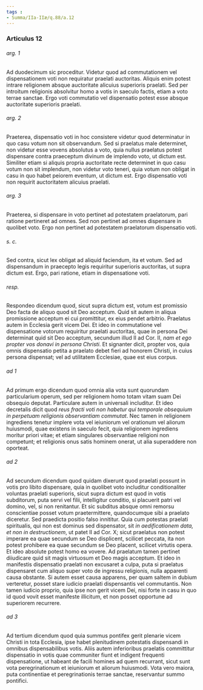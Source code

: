 ```yaml
---
tags : 
- Summa/IIa-IIæ/q.88/a.12
---
```


### Articulus 12

###### arg. 1
Ad duodecimum sic proceditur. Videtur quod ad commutationem vel dispensationem voti non requiratur praelati auctoritas. Aliquis enim potest intrare religionem absque auctoritate alicuius superioris praelati. Sed per introitum religionis absolvitur homo a votis in saeculo factis, etiam a voto terrae sanctae. Ergo voti commutatio vel dispensatio potest esse absque auctoritate superioris praelati.

###### arg. 2
Praeterea, dispensatio voti in hoc consistere videtur quod determinatur in quo casu votum non sit observandum. Sed si praelatus male determinet, non videtur esse vovens absolutus a voto, quia nullus praelatus potest dispensare contra praeceptum divinum de implendo voto, ut dictum est. Similiter etiam si aliquis propria auctoritate recte determinet in quo casu votum non sit implendum, non videtur voto teneri, quia votum non obligat in casu in quo habet peiorem eventum, ut dictum est. Ergo dispensatio voti non requirit auctoritatem alicuius praelati.

###### arg. 3
Praeterea, si dispensare in voto pertinet ad potestatem praelatorum, pari ratione pertineret ad omnes. Sed non pertinet ad omnes dispensare in quolibet voto. Ergo non pertinet ad potestatem praelatorum dispensatio voti.

###### s. c.
Sed contra, sicut lex obligat ad aliquid faciendum, ita et votum. Sed ad dispensandum in praecepto legis requiritur superioris auctoritas, ut supra dictum est. Ergo, pari ratione, etiam in dispensatione voti.

###### resp.
Respondeo dicendum quod, sicut supra dictum est, votum est promissio Deo facta de aliquo quod sit Deo acceptum. Quid sit autem in aliqua promissione acceptum ei cui promittitur, ex eius pendet arbitrio. Praelatus autem in Ecclesia gerit vicem Dei. Et ideo in commutatione vel dispensatione votorum requiritur praelati auctoritas, quae in persona Dei determinat quid sit Deo acceptum, secundum illud II ad Cor. II, *nam et ego propter vos donavi in persona Christi*. Et signanter dicit, propter vos, quia omnis dispensatio petita a praelato debet fieri ad honorem Christi, in cuius persona dispensat; vel ad utilitatem Ecclesiae, quae est eius corpus.

###### ad 1
Ad primum ergo dicendum quod omnia alia vota sunt quorundam particularium operum, sed per religionem homo totam vitam suam Dei obsequio deputat. Particulare autem in universali includitur. Et ideo decretalis dicit quod *reus fracti voti non habetur qui temporale obsequium in perpetuam religionis observantiam commutat*. Nec tamen in religionem ingrediens tenetur implere vota vel ieiuniorum vel orationum vel aliorum huiusmodi, quae existens in saeculo fecit, quia religionem ingrediens moritur priori vitae; et etiam singulares observantiae religioni non competunt; et religionis onus satis hominem onerat, ut alia superaddere non oporteat.

###### ad 2
Ad secundum dicendum quod quidam dixerunt quod praelati possunt in votis pro libito dispensare, quia in quolibet voto includitur conditionaliter voluntas praelati superioris, sicut supra dictum est quod in votis subditorum, puta servi vel filii, intelligitur conditio, si placuerit patri vel domino, vel, si non renitantur. Et sic subditus absque omni remorsu conscientiae posset votum praetermittere, quandocumque sibi a praelato diceretur. Sed praedicta positio falso innititur. Quia cum potestas praelati spiritualis, qui non est dominus sed dispensator, sit *in aedificationem data, et non in destructionem*, ut patet II ad Cor. X; sicut praelatus non potest imperare ea quae secundum se Deo displicent, scilicet peccata, ita non potest prohibere ea quae secundum se Deo placent, scilicet virtutis opera. Et ideo absolute potest homo ea vovere. Ad praelatum tamen pertinet diiudicare quid sit magis virtuosum et Deo magis acceptum. Et ideo in manifestis dispensatio praelati non excusaret a culpa, puta si praelatus dispensaret cum aliquo super voto de ingressu religionis, nulla apparenti causa obstante. Si autem esset causa apparens, per quam saltem in dubium verteretur, posset stare iudicio praelati dispensantis vel commutantis. Non tamen iudicio proprio, quia ipse non gerit vicem Dei, nisi forte in casu in quo id quod vovit esset manifeste illicitum, et non posset opportune ad superiorem recurrere.

###### ad 3
Ad tertium dicendum quod quia summus pontifex gerit plenarie vicem Christi in tota Ecclesia, ipse habet plenitudinem potestatis dispensandi in omnibus dispensabilibus votis. Aliis autem inferioribus praelatis committitur dispensatio in votis quae communiter fiunt et indigent frequenti dispensatione, ut habeant de facili homines ad quem recurrant, sicut sunt vota peregrinationum et ieiuniorum et aliorum huiusmodi. Vota vero maiora, puta continentiae et peregrinationis terrae sanctae, reservantur summo pontifici.

